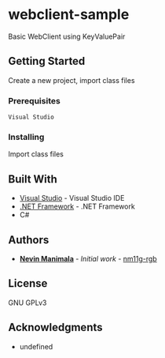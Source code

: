 # webclient-sample

Basic WebClient using KeyValuePair

## Getting Started

Create a new project, import class files

### Prerequisites

```
Visual Studio
```

### Installing

Import class files


## Built With

* [Visual Studio](https://visualstudio.microsoft.com/) - Visual Studio IDE
* [.NET Framework](https://dotnet.microsoft.com/) - .NET Framework
* C#



## Authors

* **[Nevin Manimala](https://github.com/nm11g-rgb)** - *Initial work* - [nm11g-rgb](https://github.com/nm11g-rgb)

## License

GNU GPLv3

## Acknowledgments

* undefined
